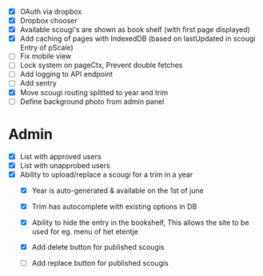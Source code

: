 - [x] OAuth via dropbox
- [x] Dropbox chooser
- [x] Available scougi's are shown as book shelf (with first page displayed)
- [x] Add caching of pages with IndexedDB (based on lastUpdated in scougi Entry of pScale)
- [ ] Fix mobile view
- [ ] Lock system on pageCtx, Prevent double fetches
- [ ] Add logging to API endpoint
- [ ] Add sentry
- [x] Move scougi routing splitted to year and trim
- [ ] Define background photo from admin panel

# Admin
- [x] List with approved users
- [x] List with unapprobed users
- [x] Ability to upload/replace a scougi for a trim in a year
  - [x] Year is auto-generated & available on the 1st of june
  - [x] Trim has autocomplete with existing options in DB
  - [x] Ability to hide the entry in the bookshelf, This allows the site to be used for eg. menu of het etentje
  - [x] Add delete button for published scougis
  - [ ] Add replace button for published scougis

